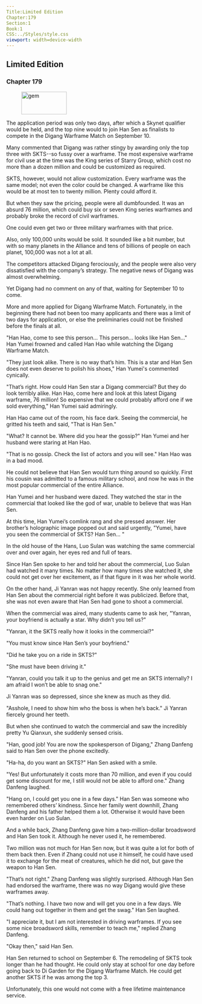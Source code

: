 ```yaml
---
Title:Limited Edition 
Chapter:179 
Section:1 
Book:1 
CSS:../Styles/style.css 
viewport: width=device-width
---
```

  
## Limited Edition
### Chapter 179
  
<figure>
	<img src="../Images/gem.gif" alt="gem" id="gem" width="120" height="60" />
</figure>
  

  
The application period was only two days, after which a Skynet qualifier would be held, and the top nine would to join Han Sen as finalists to compete in the Digang Warframe Match on September 10.

Many commented that Digang was rather stingy by awarding only the top three with SKTS--so fussy over a warframe. The most expensive warframe for civil use at the time was the King series of Starry Group, which cost no more than a dozen million and could be customized as required.

SKTS, however, would not allow customization. Every warframe was the same model; not even the color could be changed. A warframe like this would be at most ten to twenty million. Plenty could afford it.

But when they saw the pricing, people were all dumbfounded. It was an absurd 76 million, which could buy six or seven King series warframes and probably broke the record of civil warframes.

One could even get two or three military warframes with that price.

Also, only 100,000 units would be sold. It sounded like a bit number, but with so many planets in the Alliance and tens of billions of people on each planet, 100,000 was not a lot at all.

The competitors attacked Digang ferociously, and the people were also very dissatisfied with the company’s strategy. The negative news of Digang was almost overwhelming.

Yet Digang had no comment on any of that, waiting for September 10 to come.

More and more applied for Digang Warframe Match. Fortunately, in the beginning there had not been too many applicants and there was a limit of two days for application, or else the preliminaries could not be finished before the finals at all.

"Han Hao, come to see this person... This person... looks like Han Sen..." Han Yumei frowned and called Han Hao while watching the Digang Warframe Match.

"They just look alike. There is no way that’s him. This is a star and Han Sen does not even deserve to polish his shoes," Han Yumei's commented cynically.

"That’s right. How could Han Sen star a Digang commercial? But they do look terribly alike. Han Hao, come here and look at this latest Digang warframe, 76 million! So expensive that we could probably afford one if we sold everything," Han Yumei said admiringly.

Han Hao came out of the room, his face dark. Seeing the commercial, he gritted his teeth and said, "That is Han Sen."

"What? It cannot be. Where did you hear the gossip?" Han Yumei and her husband were staring at Han Hao.

"That is no gossip. Check the list of actors and you will see." Han Hao was in a bad mood.

He could not believe that Han Sen would turn thing around so quickly. First his cousin was admitted to a famous military school, and now he was in the most popular commercial of the entire Alliance.

Han Yumei and her husband were dazed. They watched the star in the commercial that looked like the god of war, unable to believe that was Han Sen.

At this time, Han Yumei’s comlink rang and she pressed answer. Her brother’s holographic image popped out and said urgently, "Yumei, have you seen the commercial of SKTS? Han Sen... "

In the old house of the Hans, Luo Sulan was watching the same commercial over and over again, her eyes red and full of tears.

Since Han Sen spoke to her and told her about the commercial, Luo Sulan had watched it many times. No matter how many times she watched it, she could not get over her excitement, as if that figure in it was her whole world.

On the other hand, Ji Yanran was not happy recently. She only learned from Han Sen about the commercial right before it was publicized. Before that, she was not even aware that Han Sen had gone to shoot a commercial.

When the commercial was aired, many students came to ask her, "Yanran, your boyfriend is actually a star. Why didn’t you tell us?"

"Yanran, it the SKTS really how it looks in the commercial?"

"You must know since Han Sen’s your boyfriend."

"Did he take you on a ride in SKTS?"

"She must have been driving it."

"Yanran, could you talk it up to the genius and get me an SKTS internally? I am afraid I won’t be able to snag one."

Ji Yanran was so depressed, since she knew as much as they did.

"Asshole, I need to show him who the boss is when he’s back." Ji Yanran fiercely ground her teeth.

But when she continued to watch the commercial and saw the incredibly pretty Yu Qianxun, she suddenly sensed crisis.

"Han, good job! You are now the spokesperson of Digang," Zhang Danfeng said to Han Sen over the phone excitedly.

"Ha-ha, do you want an SKTS?" Han Sen asked with a smile.

"Yes! But unfortunately it costs more than 70 million, and even if you could get some discount for me, I still would not be able to afford one." Zhang Danfeng laughed.

"Hang on, I could get you one in a few days." Han Sen was someone who remembered others’ kindness. Since her family went downhill, Zhang Danfeng and his father helped them a lot. Otherwise it would have been even harder on Luo Sulan.

And a while back, Zhang Danfeng gave him a two-million-dollar broadsword and Han Sen took it. Although he never used it, he remembered.

Two million was not much for Han Sen now, but it was quite a lot for both of them back then. Even if Zhang could not use it himself, he could have used it to exchange for the meat of creatures, which he did not, but gave the weapon to Han Sen.

"That’s not right." Zhang Danfeng was slightly surprised. Although Han Sen had endorsed the warframe, there was no way Digang would give these warframes away.

"That’s nothing. I have two now and will get you one in a few days. We could hang out together in them and get the swag." Han Sen laughed.

"I appreciate it, but I am not interested in driving warframes. If you see some nice broadsword skills, remember to teach me," replied Zhang Danfeng.

"Okay then," said Han Sen.

Han Sen returned to school on September 6. The remodeling of SKTS took longer than he had thought. He could only stay at school for one day before going back to Di Garden for the Digang Warframe Match. He could get another SKTS if he was among the top 3.

Unfortunately, this one would not come with a free lifetime maintenance service.